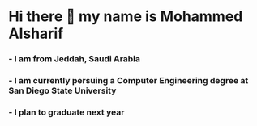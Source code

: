 # Hi there 👋 my name is Mohammed Alsharif
### - I am from Jeddah, Saudi Arabia
### - I am currently persuing a Computer Engineering degree at San Diego State University
### - I plan to graduate next year

<!--
**alsharifm/alsharifm** is a ✨ _special_ ✨ repository because its `README.md` (this file) appears on your GitHub profile.

Here are some ideas to get you started:

- 🔭 I’m currently working on ...
- 🌱 I’m currently learning ...
- 👯 I’m looking to collaborate on ...
- 🤔 I’m looking for help with ...
- 💬 Ask me about ...
- 📫 How to reach me: ...
- 😄 Pronouns: ...
- ⚡ Fun fact: ...
-->
